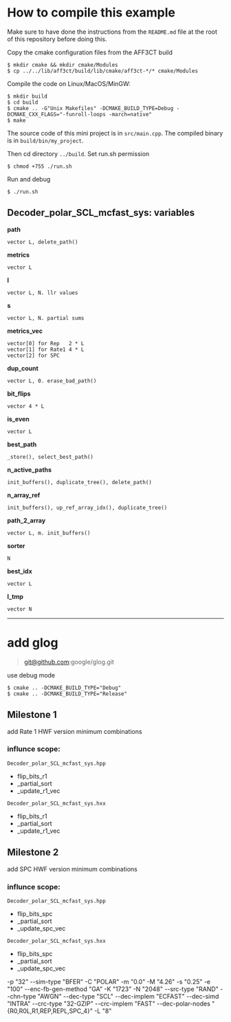 # How to compile this example

Make sure to have done the instructions from the `README.md` file at the root of this repository before doing this.

Copy the cmake configuration files from the AFF3CT build

	$ mkdir cmake && mkdir cmake/Modules
	$ cp ../../lib/aff3ct/build/lib/cmake/aff3ct-*/* cmake/Modules

Compile the code on Linux/MacOS/MinGW:

	$ mkdir build
	$ cd build
	$ cmake .. -G"Unix Makefiles" -DCMAKE_BUILD_TYPE=Debug -DCMAKE_CXX_FLAGS="-funroll-loops -march=native"
	$ make

The source code of this mini project is in `src/main.cpp`.
The compiled binary is in `build/bin/my_project`.

Then cd directory `../build`. Set run.sh permission

    $ chmod +755 ./run.sh

Run and debug

    $ ./run.sh

## Decoder_polar_SCL_mcfast_sys: variables

**path**

	vector L, delete_path()

**metrics**

	vector L

**l**
	
	vector L, N. llr values

**s**

	vector L, N. partial sums

**metrics_vec**

	vector[0] for Rep	2 * L
	vector[1] for Rate1	4 * L
	vector[2] for SPC	

**dup_count**

	vector L, 0. erase_bad_path()

**bit_flips**

	vector 4 * L

**is_even**

	vector L

**best_path**

	_store(), select_best_path()

**n_active_paths**

	init_buffers(), duplicate_tree(), delete_path()

**n_array_ref**

	init_buffers(), up_ref_array_idx(), duplicate_tree()

**path_2_array**

	vector L, m. init_buffers()

**sorter**

	N

**best_idx**

	vector L

**l_tmp**

	vector N

* * *


# add glog
> git@github.com:google/glog.git

use debug mode 

	$ cmake .. -DCMAKE_BUILD_TYPE="Debug"
	$ cmake .. -DCMAKE_BUILD_TYPE="Release"

## Milestone 1
add Rate 1 HWF version minimum combinations 

### influnce scope:
`Decoder_polar_SCL_mcfast_sys.hpp`
- flip_bits_r1
- _partial_sort
- _update_r1_vec
  
`Decoder_polar_SCL_mcfast_sys.hxx`
- flip_bits_r1
- _partial_sort
- _update_r1_vec
  
## Milestone 2
add SPC HWF version minimum combinations 

### influnce scope:
`Decoder_polar_SCL_mcfast_sys.hpp`
- flip_bits_spc
- _partial_sort
- _update_spc_vec
  
`Decoder_polar_SCL_mcfast_sys.hxx`
- flip_bits_spc
- _partial_sort
- _update_spc_vec

-p "32" --sim-type "BFER" -C "POLAR" -m "0.0" -M "4.26" -s "0.25" -e "100" --enc-fb-gen-method "GA" -K "1723" -N "2048" --src-type "RAND" --chn-type "AWGN" --dec-type "SCL" --dec-implem "ECFAST" --dec-simd "INTRA" --crc-type "32-GZIP" --crc-implem "FAST" --dec-polar-nodes "{R0,R0L,R1,REP,REPL,SPC_4}" -L "8" 